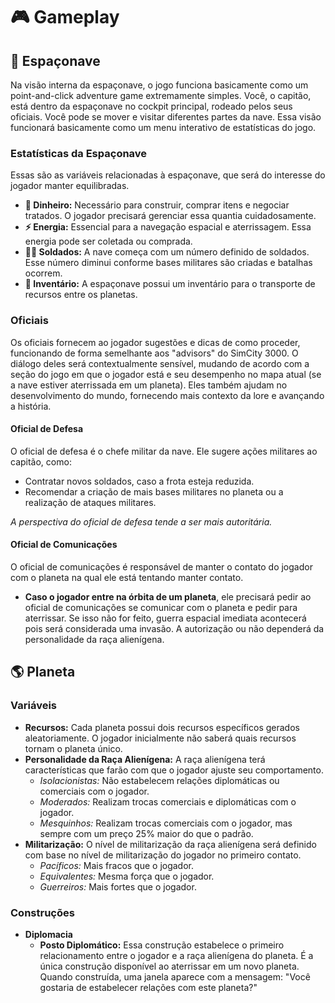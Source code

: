 # 🎮 Gameplay

## 🚀 Espaçonave
Na visão interna da espaçonave, o jogo funciona basicamente como um point-and-click adventure game extremamente simples. Você, o capitão, está dentro da espaçonave no cockpit principal, rodeado pelos seus oficiais. Você pode se mover e visitar diferentes partes da nave. Essa visão funcionará basicamente como um menu interativo de estatísticas do jogo.

### Estatísticas da Espaçonave
Essas são as variáveis relacionadas à espaçonave, que será do interesse do jogador manter equilibradas.
* **💸 Dinheiro:** Necessário para construir, comprar itens e negociar tratados. O jogador precisará gerenciar essa quantia cuidadosamente.
* **⚡ Energia:** Essencial para a navegação espacial e aterrissagem. Essa energia pode ser coletada ou comprada.
* **💂‍♂️ Soldados:** A nave começa com um número definido de soldados. Esse número diminui conforme bases militares são criadas e batalhas ocorrem.
* **🧳 Inventário:** A espaçonave possui um inventário para o transporte de recursos entre os planetas.

### Oficiais
Os oficiais fornecem ao jogador sugestões e dicas de como proceder, funcionando de forma semelhante aos "advisors" do SimCity 3000. O diálogo deles será contextualmente sensível, mudando de acordo com a seção do jogo em que o jogador está e seu desempenho no mapa atual (se a nave estiver aterrissada em um planeta). Eles também ajudam no desenvolvimento do mundo, fornecendo mais contexto da lore e avançando a história.

#### Oficial de Defesa
O oficial de defesa é o chefe militar da nave. Ele sugere ações militares ao capitão, como:
* Contratar novos soldados, caso a frota esteja reduzida.
* Recomendar a criação de mais bases militares no planeta ou a realização de ataques militares.

*A perspectiva do oficial de defesa tende a ser mais autoritária.*

#### Oficial de Comunicações
O oficial de comunicações é responsável de manter o contato do jogador com o planeta na qual ele está tentando manter contato.
* **Caso o jogador entre na órbita de um planeta**, ele precisará pedir ao oficial de comunicações se comunicar com o planeta e pedir para aterrissar. Se isso não for feito, guerra espacial imediata acontecerá pois será considerada uma invasão. A autorização ou não dependerá da personalidade da raça alienígena.

## 🌎 Planeta

### Variáveis
* **Recursos:** Cada planeta possui dois recursos específicos gerados aleatoriamente. O jogador inicialmente não saberá quais recursos tornam o planeta único.
* **Personalidade da Raça Alienígena:** A raça alienígena terá características que farão com que o jogador ajuste seu comportamento.
  * *Isolacionistas:* Não estabelecem relações diplomáticas ou comerciais com o jogador.
  * *Moderados:* Realizam trocas comerciais e diplomáticas com o jogador.
  * *Mesquinhos:* Realizam trocas comerciais com o jogador, mas sempre com um preço 25% maior do que o padrão.
* **Militarização:** O nível de militarização da raça alienígena será definido com base no nível de militarização do jogador no primeiro contato.
  * *Pacíficos:* Mais fracos que o jogador.
  * *Equivalentes:* Mesma força que o jogador.
  * *Guerreiros:* Mais fortes que o jogador.

### Construções
* **Diplomacia**
  * **Posto Diplomático:** Essa construção estabelece o primeiro relacionamento entre o jogador e a raça alienígena do planeta. É a única construção disponível ao aterrissar em um novo planeta. Quando construída, uma janela aparece com a mensagem: "Você gostaria de estabelecer relações com este planeta?"